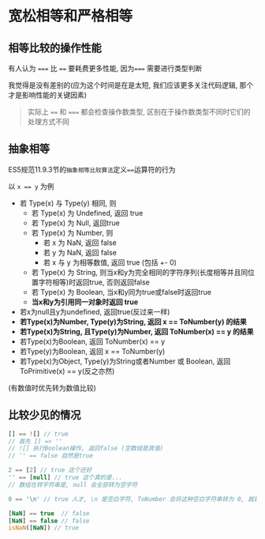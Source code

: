 # 宽松相等和严格相等

## 相等比较的操作性能

有人认为 `===` 比 `==` 要耗费更多性能, 因为`===` 需要进行类型判断

我觉得是没有差别的(应为这个时间是在是太短, 我们应该更多关注代码逻辑, 那个才是影响性能的关键因素)

> 实际上 `==` 和 `===` 都会检查操作数类型, 区别在于操作数类型不同时它们的处理方式不同


## 抽象相等

ES5规范11.9.3节的`抽象相等比较算法`定义`==`运算符的行为

以 `x == y` 为例
+ 若 Type(x) 与 Type(y) 相同, 则
  + 若 Type(x) 为 Undefined, 返回 true
  + 若 Type(x) 为 Null, 返回true
  + 若 Type(x) 为 Number, 则
    + 若 x 为 NaN, 返回 false
    + 若 y 为 NaN, 返回 false
    + 若 x 与 y 为相等数值, 返回 true (包括 +- 0)
  + 若 Type(x) 为 String, 则当x和y为完全相同的字符序列(长度相等并且同位置字符相等)时返回true, 否则返回false
  + 若 Type(x) 为 Boolean, 当x和y同为true或false时返回true
  + **当x和y为引用同一对象时返回 true**
+ 若x为null且y为undefined, 返回true(反过来一样)
+ **若Type(x)为Number, Type(y)为String, 返回 x == ToNumber(y) 的结果**
+ **若Type(x)为String, 且Type(y)为Number, 返回 ToNumber(x) == y 的结果**
+ 若Type(x)为Boolean, 返回 ToNumber(x) == y
+ 若Type(y)为Boolean, 返回 x == ToNumber(y)
+ 若Type(x)为Object, Type(y)为String或者Number 或 Boolean, 返回 ToPrimitive(x) == y(反之亦然)

(有数值时优先转为数值比较)

## 比较少见的情况

```js
[] == ![] // true
// 首先 [] => ''
// ![] 执行Boolean操作, 返回false (空数组是真值)
// '' == false 自然是true

2 == [2] // true 这个还好
'' == [null] // true 这个真的是...
// 数组在转字符串是, null 会全部转为空字符

0 == '\n' // true 人才, \n 是空白字符, ToNumber 会将这种空白字符串转为 0, 就是这么神奇

[NaN] == true  // false
[NaN] == false // false
isNaN([NaN]) // true
```

